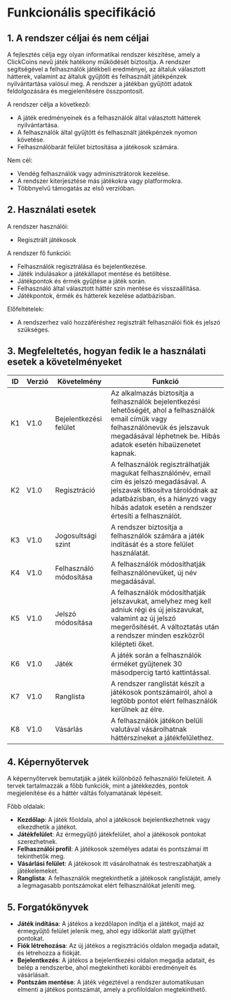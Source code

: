 # Funkcionális specifikáció

## 1. A rendszer céljai és nem céljai
A fejlesztés célja egy olyan informatikai rendszer készítése, amely a ClickCoins nevű játék hatékony működését biztosítja. A rendszer segítségével a felhasználók játékbeli eredményei, az általuk választott hátterek, valamint az általuk gyűjtött és felhasznált játékpénzek nyilvántartása valósul meg. A rendszer a játékban gyűjtött adatok feldolgozására és megjelenítésére összpontosít.

A rendszer célja a következő:
- A játék eredményeinek és a felhasználók által választott hátterek nyilvántartása.
- A felhasználók által gyűjtött és felhasznált játékpénzek nyomon követése.
- Felhasználóbarát felület biztosítása a játékosok számára.

Nem cél:
- Vendég felhasználók vagy adminisztrátorok kezelése.
- A rendszer kiterjesztése más játékokra vagy platformokra.
- Többnyelvű támogatás az első verzióban.

## 2. Használati esetek
A rendszer használói:
- Regisztrált játékosok

A rendszer fő funkciói:
- Felhasználók regisztrálása és bejelentkezése.
- Játék indulásakor a játékállapot mentése és betöltése.
- Játékpontok és érmék gyűjtése a játék során.
- Felhasználó által választott háttér szín mentése és visszaállítása.
- Játékpontok, érmék és hátterek kezelése adatbázisban.

Előfeltételek:
- A rendszerhez való hozzáféréshez regisztrált felhasználói fiók és jelszó szükséges.

## 3. Megfeleltetés, hogyan fedik le a használati esetek a követelményeket
| ID  | Verzió | Követelmény | Funkció |
|-----|--------|-------------|---------|
| K1  | V1.0    | Bejelentkezési felület | Az alkalmazás biztosítja a felhasználók bejelentkezési lehetőségét, ahol a felhasználók email címük vagy felhasználónevük és jelszavuk megadásával léphetnek be. Hibás adatok esetén hibaüzenetet kapnak. |
| K2  | V1.0    | Regisztráció        | A felhasználók regisztrálhatják magukat felhasználónév, email cím és jelszó megadásával. A jelszavak titkosítva tárolódnak az adatbázisban, és a hiányzó vagy hibás adatok esetén a rendszer értesíti a felhasználót. |
| K3  | V1.0    | Jogosultsági szint  | A rendszer biztosítja a felhasználók számára a játék indítását és a store felület használatát. |
| K4  | V1.0    | Felhasználó módosítása | A felhasználók módosíthatják felhasználónevüket, új név megadásával. |
| K5  | V1.0    | Jelszó módosítása   | A felhasználók módosíthatják jelszavukat, amelyhez meg kell adniuk régi és új jelszavukat, valamint az új jelszó megerősítését. A változtatás után a rendszer minden eszközről kilépteti őket. |
| K6  | V1.0    | Játék               | A játék során a felhasználók érméket gyűjtenek 30 másodpercig tartó kattintással. |
| K7  | V1.0    | Ranglista           | A rendszer ranglistát készít a játékosok pontszámairól, ahol a legtöbb pontot elért felhasználók kerülnek az élre. |
| K8  | V1.0    | Vásárlás            | A felhasználók játékon belüli valutával vásárolhatnak háttérszíneket a játékfelülethez. |

## 4. Képernyőtervek
A képernyőtervek bemutatják a játék különböző felhasználói felületeit. A tervek tartalmazzák a főbb funkciók, mint a játékkezdés, pontok megjelenítése és a háttér váltás folyamatának lépéseit.

Főbb oldalak:
- **Kezdőlap**: A játék főoldala, ahol a játékosok bejelentkezhetnek vagy elkezdhetik a játékot.
- **Játékfelület**: Az érmegyűjtő játékfelület, ahol a játékosok pontokat szerezhetnek.
- **Felhasználói profil**: A játékosok személyes adatai és pontszámai itt tekinthetők meg.
- **Vásárlási felület**: A játékosok itt vásárolhatnak és testreszabhatják a játékelemeket.
- **Ranglista**: A felhasználók megtekinthetik a játékosok ranglistáját, amely a legmagasabb pontszámokat elért felhasználókat jeleníti meg.

## 5. Forgatókönyvek
- **Játék indítása**: A játékos a kezdőlapon indítja el a játékot, majd az érmegyűjtő felület jelenik meg, ahol egy időkorlát alatt gyűjthet pontokat.
- **Fiók létrehozása**: Az új játékos a regisztrációs oldalon megadja adatait, és létrehozza a fiókját.
- **Bejelentkezés**: A játékos a bejelentkezési oldalon megadja adatait, és belép a rendszerbe, ahol megtekintheti korábbi eredményeit és vásárlásait.
- **Pontszám mentése**: A játék végeztével a rendszer automatikusan elmenti a játékos pontszámát, amely a profiloldalon megtekinthető.